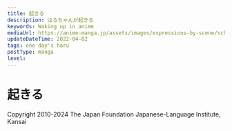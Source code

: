 ```yaml
---
title: 起きる
description: はるちゃんが起きる
keywords: Waking up in anime
mediaUrl: https://anime-manga.jp/assets/images/expressions-by-scene/school/1-1.webp
updateDateTime: 2022-04-02
tags: one day's haru
postType: manga
level:
---
```


# 起きる

<Grid>
    <Item
      page="page 1"
      img="https://anime-manga.jp/assets/images/expressions-by-scene/school/1-1.webp"
    >
        <KTextScript
          people="時計"
          text="ピピピピピ"
          mean="BEEPBEEPBEEPBEEP"
          sound="school/school_se_01_01.mp3"
        />
        <KTextScript
          people="時計"
          text="パン！"
          mean="たたく音"
          sound="school/school_se_01_03.mp3"
        />
        <KTextScript
          people="カーテン"
          text="シャツ"
          mean="カーテンを開け閉めする音"
          sound="school/school_se_01_04.mp3"
        />
        <KTextScript
          people="お姉"
          text="ふぁ～"
          mean="Yawn…"
          sound="school/schoolscene_01_05.mp3"
        />
        <KTextScript
          people="お姉"
          text="おはよう"
          mean="Morning"
          sound="school/schoolscene_01_06.mp3"
        />
        <KTextScript
          people="妹"
          text="おはよー　お姉ちゃん"
          mean="Morning"
          sound="school/schoolscene_01_07.mp3"
        />
        <KTextScript
          text="シャカ シャカ"
          mean="SHAKKA SHAKKA"
          sound="school/school_se_01_08.mp3"
        />
        <KTextScript
          text="パシャ パシャ"
          mean="SPLISH SPLISH"
          sound="school/school_se_01_09.mp3"
        />
    </Item>
</Grid>

Copyright 2010-2024 The Japan Foundation Japanese-Language Institute, Kansai